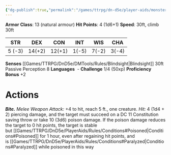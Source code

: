 ```yaml
---
{"dg-publish":true,"permalink":"/games/ttrpg/dn-d5e/player-aids/monsters/giant-centipede/","tags":["TTRPG/DND/5e","StatBlock"],"noteIcon":""}
---
```



**Armor Class**:  13 (natural armour)
**Hit Points**: 4 (1d6+1)
**Speed**: 30ft, climb 30ft

|  STR   | DEX    | CON | INT| WIS | CHA |
| --- | --- | --- | --- | --- | --- | 
| 5 (-3)    |  14(+2)   | 12(+1)     | 1(-5) | 7(-2) | 3(-4) |

**Senses** [[Games/TTRPG/DnD5e/DMTools/Rules/Blindsight\|Blindsight]] 30ft Passive Perception 8
**Languages**   -
**Challenge** 1/4 (50xp)
**Proficiency Bonus** +2

# Actions

_**Bite.** Melee Weapon Attack:_ +4 to hit, reach 5 ft., one creature. _Hit:_ 4 (1d4 + 2) piercing damage, and the target must succeed on a DC 11 Constitution saving throw or take 10 (3d6) poison damage. If the poison damage reduces the target to 0 hit points, the target is stable but [[Games/TTRPG/DnD5e/PlayerAids/Rules/Conditions#Poisoned\|Conditions#Poisoned]] for 1 hour, even after regaining hit points, and is [[Games/TTRPG/DnD5e/PlayerAids/Rules/Conditions#Paralyzed\|Conditions#Paralyzed]] while poisoned in this way